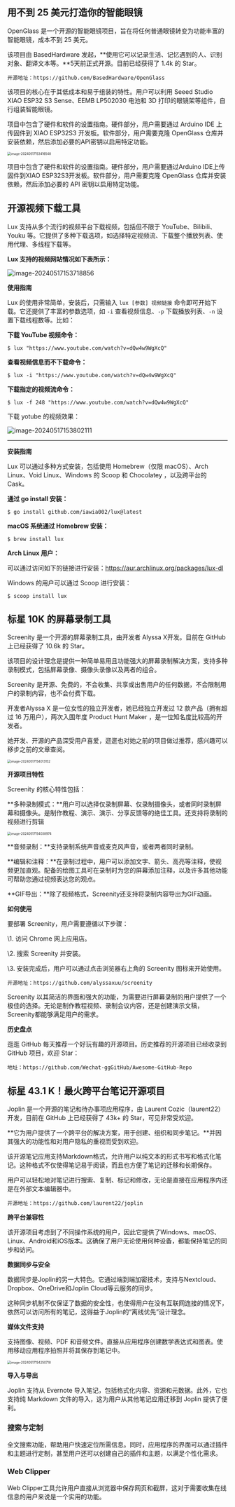 ## 用不到 25 美元打造你的智能眼镜

OpenGlass 是一个开源的智能眼镜项目，旨在将任何普通眼镜转变为功能丰富的智能眼镜，成本不到 25 美元。

该项目由 BasedHardware 发起，**使用它可以记录生活、记忆遇到的人、识别对象、翻译文本等。**5天前正式开源。目前已经获得了 1.4k 的 Star。

```
开源地址：https://github.com/BasedHardware/OpenGlass
```



该项目的核心在于其低成本和易于组装的特性。用户可以利用 Seeed Studio XIAO ESP32 S3 Sense、EEMB LP502030 电池和 3D 打印的眼镜架等组件，自行组装智能眼镜。

项目中包含了硬件和软件的设置指南。硬件部分，用户需要通过 Arduino IDE 上传固件到 XIAO ESP32S3 开发板。软件部分，用户需要克隆 OpenGlass 仓库并安装依赖，然后添加必要的API密钥以启用特定功能。

<img src=".asserts/image-20240517153416548.png" alt="image-20240517153416548" style="zoom:50%;" />

项目中包含了硬件和软件的设置指南。硬件部分，用户需要通过Arduino IDE上传固件到XIAO ESP32S3开发板。软件部分，用户需要克隆 OpenGlass 仓库并安装依赖，然后添加必要的 API 密钥以启用特定功能。



## 开源视频下载工具

Lux 支持从多个流行的视频平台下载视频，包括但不限于 YouTube、Bilibili、Youku 等。它提供了多种下载选项，如选择特定视频流、下载整个播放列表、使用代理、多线程下载等。

**Lux 支持的视频网站情况如下表所示：**

![image-20240517153718856](.asserts/image-20240517153718856.png)

**使用指南**

Lux 的使用非常简单，安装后，只需输入 `lux [参数] 视频链接` 命令即可开始下载。它还提供了丰富的参数选项，如 `-i` 查看视频信息、`-p` 下载播放列表、`-n` 设置下载线程数等。比如：

**下载 YouTube 视频命令：**

```
$ lux "https://www.youtube.com/watch?v=dQw4w9WgXcQ"
```

**查看视频信息而不下载命令：**

```
$ lux -i "https://www.youtube.com/watch?v=dQw4w9WgXcQ"
```

**下载指定的视频流命令：**

```
$ lux -f 248 "https://www.youtube.com/watch?v=dQw4w9WgXcQ"
```

下载 yotube 的视频效果：

![image-20240517153802111](.asserts/image-20240517153802111.png)

****

**安装指南**

Lux 可以通过多种方式安装，包括使用 Homebrew（仅限 macOS）、Arch Linux、Void Linux、Windows 的 Scoop 和 Chocolatey ，以及跨平台的 Cask。

**通过 go install 安装：**

```
$ go install github.com/iawia002/lux@latest
```

**macOS 系统通过 Homebrew 安装：**

```
$ brew install lux
```

**Arch Linux 用户：**

可以通过访问如下的链接进行安装：https://aur.archlinux.org/packages/lux-dl

Windows 的用户可以通过 Scoop 进行安装：

```
$ scoop install lux
```



## 标星 10K 的屏幕录制工具

Screenity 是一个开源的屏幕录制工具，由开发者 Alyssa X开发。目前在 GitHub 上已经获得了 10.6k 的 Star。

该项目的设计理念是提供一种简单易用且功能强大的屏幕录制解决方案，支持多种录制模式，包括屏幕录像、摄像头录像以及两者的组合。

Screenity 是开源、免费的，不会收集、共享或出售用户的任何数据，不会限制用户的录制内容，也不会付费下载。

开发者Alyssa X 是一位女性的独立开发者，她已经独立开发过 12 款产品（拥有超过 16 万用户），两次入围年度 Product Hunt Maker ，是一位知名度比较高的开发者。

她开发、开源的产品深受用户喜爱，逛逛也对她之前的项目做过推荐，感兴趣可以移步之前的文章查阅。

<img src=".asserts/image-20240517154013152.png" alt="image-20240517154013152" style="zoom:50%;" />

**开源项目特性**

Screenity 的核心特性包括：

**多种录制模式：**用户可以选择仅录制屏幕、仅录制摄像头，或者同时录制屏幕和摄像头。是制作教程、演示、演示、分享反馈等的绝佳工具。还支持将录制的视频进行剪辑

<img src=".asserts/image-20240517154038974.png" alt="image-20240517154038974" style="zoom:50%;" />

**音频录制：**支持录制系统声音或麦克风声音，或者两者同时录制。

**编辑和注释：**在录制过程中，用户可以添加文字、箭头、高亮等注释，使视频更加直观。配备的绘图工具可在录制时为您的屏幕添加注释，以及许多其他功能可帮助您通过视频表达您的观点。

**GIF导出：**除了视频格式，Screenity还支持将录制内容导出为GIF动画。

**如何使用**

要部署 Screenity，用户需要遵循以下步骤：

\1. 访问 Chrome 网上应用店。

\2. 搜索 Screenity 并安装。

\3. 安装完成后，用户可以通过点击浏览器右上角的 Screenity 图标来开始使用。

```
开源地址：https://github.com/alyssaxuu/screenity
```



Screenity 以其简洁的界面和强大的功能，为需要进行屏幕录制的用户提供了一个极佳的选择。无论是制作教程视频、录制会议内容，还是创建演示文稿，Screenity都能够满足用户的需求。

**历史盘点**

逛逛 GitHub 每天推荐一个好玩有趣的开源项目。历史推荐的开源项目已经收录到 GitHub 项目，欢迎 Star：

```
地址：https://github.com/Wechat-ggGitHub/Awesome-GitHub-Repo
```



## 标星 43.1 K！最火跨平台笔记开源项目

Joplin 是一个开源的笔记和待办事项应用程序，由 Laurent Cozic（laurent22）开发，目前在 GitHub 上已经获得了 43k+ 的 Star，可见非常受欢迎。

**它为用户提供了一个跨平台的解决方案，用于创建、组织和同步笔记。**并因其强大的功能性和对用户隐私的重视而受到欢迎。

该开源笔记应用支持Markdown格式，允许用户以纯文本的形式书写和格式化笔记。这种格式不仅使得笔记易于阅读，而且也方便了笔记的迁移和长期保存。

用户可以轻松地对笔记进行搜索、复制、标记和修改，无论是直接在应用程序内还是在外部文本编辑器中。

```
开源地址：https://github.com/laurent22/joplin
```

**跨平台兼容性**

该开源项目考虑到了不同操作系统的用户，因此它提供了Windows、macOS、Linux、Android和iOS版本。这确保了用户无论使用何种设备，都能保持笔记的同步和访问。

**数据同步与安全**

数据同步是Joplin的另一大特色。它通过端到端加密技术，支持与Nextcloud、Dropbox、OneDrive和Joplin Cloud等云服务的同步。

这种同步机制不仅保证了数据的安全性，也使得用户在没有互联网连接的情况下，依然可以访问所有的笔记，这得益于Joplin的“离线优先”设计理念。

**媒体文件支持**

支持图像、视频、PDF 和音频文件。直接从应用程序创建数学表达式和图表。使用移动应用程序拍照并将其保存到笔记中。

<img src=".asserts/image-20240517154250718.png" alt="image-20240517154250718" style="zoom:50%;" />

**导入与导出**

Joplin 支持从 Evernote 导入笔记，包括格式化内容、资源和元数据。此外，它也支持纯 Markdown 文件的导入，这为用户从其他笔记应用迁移到 Joplin 提供了便利。

### **搜索与定制**

全文搜索功能，帮助用户快速定位所需信息。同时，应用程序的界面可以通过插件和主题进行定制，甚至用户还可以创建自己的插件和主题，以满足个性化需求。

### **Web Clipper**

Web Clipper工具允许用户直接从浏览器中保存网页和截屏，这对于需要收集在线信息的用户来说是一个实用的功能。





















